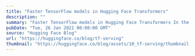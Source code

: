 ```yaml
---
title: "Faster TensorFlow models in Hugging Face Transformers"
description: ""
summary: "Faster TensorFlow models in Hugging Face Transformers In the last few months, the Hugging Face team ..."
pubDate: "Tue, 26 Jan 2021 00:00:00 GMT"
source: "Hugging Face Blog"
url: "https://huggingface.co/blog/tf-serving"
thumbnail: "https://huggingface.co/blog/assets/10_tf-serving/thumbnail.png"
---
```


